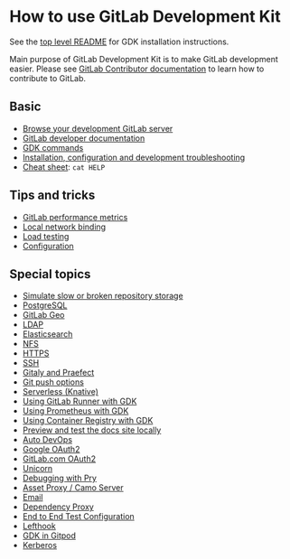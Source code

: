 # How to use GitLab Development Kit

See the [top level README](../../README.md#getting-started) for GDK
installation instructions.

Main purpose of GitLab Development Kit is to make GitLab development easier.
Please see [GitLab Contributor documentation](https://docs.gitlab.com/ee/development/README.html)
to learn how to contribute to GitLab.

## Basic

- [Browse your development GitLab server](browse.md)
- [GitLab developer documentation](https://docs.gitlab.com/ee/development/README.html)
- [GDK commands](../gdk_commands.md)
- [Installation, configuration and development troubleshooting](../troubleshooting.md)
- [Cheat sheet](../../HELP): `cat HELP`

## Tips and tricks

- [GitLab performance metrics](performance_metrics.md)
- [Local network binding](local_network.md)
- [Load testing](load_testing.md)
- [Configuration](../configuration.md)

## Special topics

- [Simulate slow or broken repository storage](simulate_storage.md)
- [PostgreSQL](postgresql.md)
- [GitLab Geo](geo.md)
- [LDAP](ldap.md)
- [Elasticsearch](elasticsearch.md)
- [NFS](nfs.md)
- [HTTPS](nginx.md)
- [SSH](ssh.md)
- [Gitaly and Praefect](gitaly.md)
- [Git push options](git_push_options.md)
- [Serverless (Knative)](serverless.md)
- [Using GitLab Runner with GDK](runner.md)
- [Using Prometheus with GDK](prometheus/index.md)
- [Using Container Registry with GDK](registry.md)
- [Preview and test the docs site locally](gitlab_docs.md)
- [Auto DevOps](auto_devops/index.md)
- [Google OAuth2](google-oauth2.md)
- [GitLab.com OAuth2](gitlab-oauth2.md)
- [Unicorn](unicorn.md)
- [Debugging with Pry](pry.md)
- [Asset Proxy / Camo Server](asset_proxy.md)
- [Email](email.md)
- [Dependency Proxy](dependency_proxy.md)
- [End to End Test Configuration](end_to_end_test_configuration.md)
- [Lefthook](lefthook.md)
- [GDK in Gitpod](gitpod.md)
- [Kerberos](kerberos.md)
